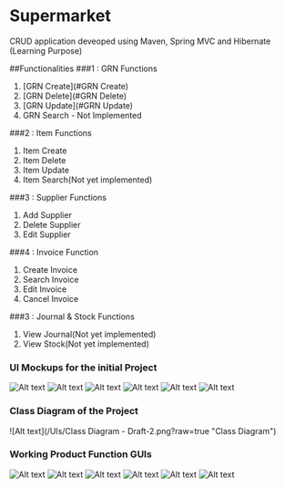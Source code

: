 # Supermarket
CRUD application deveoped using Maven, Spring MVC and  Hibernate (Learning Purpose)

##Functionalities 
###1 : GRN Functions
1. [GRN Create](#GRN Create)
1. [GRN Delete](#GRN Delete)
1. [GRN Update](#GRN Update)
2. GRN Search - Not Implemented

  
###2 : Item Functions
1.  Item  Create
2.  Item  Delete
3.  Item  Update
4.  Item  Search(Not yet implemented)
  
###3 : Supplier Functions
1.  Add Supplier
2.  Delete Supplier
3.  Edit Supplier

###4 : Invoice Function
 1. Create Invoice
 2. Search Invoice
 3. Edit Invoice
 4. Cancel Invoice
  
###3 : Journal & Stock Functions
 1. View Journal(Not yet implemented)
 2. View Stock(Not yet implemented)
 

### UI Mockups for the initial Project 
![Alt text](/UIs/1.PNG?raw=true "MANA Mockups")
![Alt text](/UIs/2.PNG?raw=true "MANA Mockups")
![Alt text](/UIs/3.PNG?raw=true "MANA Mockups")
![Alt text](/UIs/4.PNG?raw=true "MANA Mockups")
![Alt text](/UIs/5.PNG?raw=true "MANA Mockups")
![Alt text](/UIs/6.PNG?raw=true "MANA Mockups")

### Class Diagram of the Project 
![Alt text](/UIs/Class Diagram - Draft-2.png?raw=true "Class Diagram")

### Working Product Function GUIs
![Alt text](/UIs/W1.PNG?raw=true "MANA GUIs")
![Alt text](/UIs/W2.PNG?raw=true "MANA GUIs")
![Alt text](/UIs/W3.PNG?raw=true "MANA GUIs")
![Alt text](/UIs/W4.PNG?raw=true "MANA GUIs")
![Alt text](/UIs/W5.PNG?raw=true "MANA GUIs")
![Alt text](/UIs/W6.PNG?raw=true "MANA GUIs")

